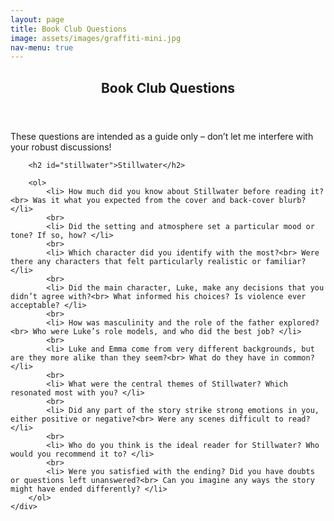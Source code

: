 ```yaml
---
layout: page
title: Book Club Questions
image: assets/images/graffiti-mini.jpg
nav-menu: true
---
```


<!-- Main -->
<div id="main" class="alt">

<!-- One -->
<section id="one">
	<div class="inner">
		<header class="major">
			<h1>Book Club Questions</h1>
		</header>
		<p>These questions are intended as a guide only – don’t let me interfere with your robust discussions!</p>

		<h2 id="stillwater">Stillwater</h2>

		<ol>
			<li> How much did you know about Stillwater before reading it?<br> Was it what you expected from the cover and back-cover blurb? </li>
			<br>
			<li> Did the setting and atmosphere set a particular mood or tone? If so, how? </li>
			<br>
			<li> Which character did you identify with the most?<br> Were there any characters that felt particularly realistic or familiar? </li>
			<br>
			<li> Did the main character, Luke, make any decisions that you didn’t agree with?<br> What informed his choices? Is violence ever acceptable? </li>
			<br>
			<li> How was masculinity and the role of the father explored?<br> Who were Luke’s role models, and who did the best job? </li>
			<br>
			<li> Luke and Emma come from very different backgrounds, but are they more alike than they seem?<br> What do they have in common? </li>
			<br>
			<li> What were the central themes of Stillwater? Which resonated most with you? </li>
			<br>
			<li> Did any part of the story strike strong emotions in you, either positive or negative?<br> Were any scenes difficult to read? </li>
			<br>
			<li> Who do you think is the ideal reader for Stillwater? Who would you recommend it to? </li>
			<br>
			<li> Were you satisfied with the ending? Did you have doubts or questions left unanswered?<br> Can you imagine any ways the story might have ended differently? </li>
		</ol>
	</div>
</section>

</div>

